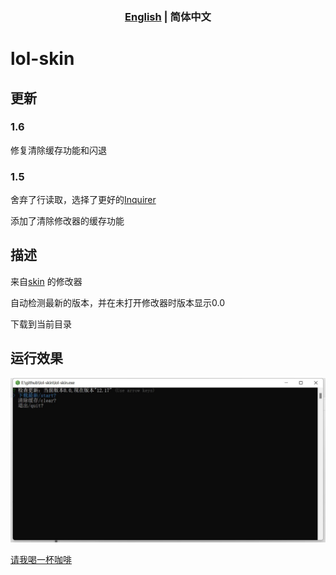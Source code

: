
<h3 style="text-align: center"><a href="https://github.com/scripted-C20/lol-skin/blob/main/README.md">English</a> | <b>简体中文</b>  </h3>

# lol-skin

## 更新

### 1.6

修复清除缓存功能和闪退

### 1.5

舍弃了行读取，选择了更好的[Inquirer](https://github.com/SBoudrias/Inquirer.js)

添加了清除修改器的缓存功能

## 描述

 来自[skin](http://leagueskin.net/p/download-mod-skin-2020-chn) 的修改器

 自动检测最新的版本，并在未打开修改器时版本显示0.0 

 下载到当前目录

## 运行效果

<img src="./start.jpg">

[请我喝一杯咖啡](https://github.com/scripted-C20/sponsor)
